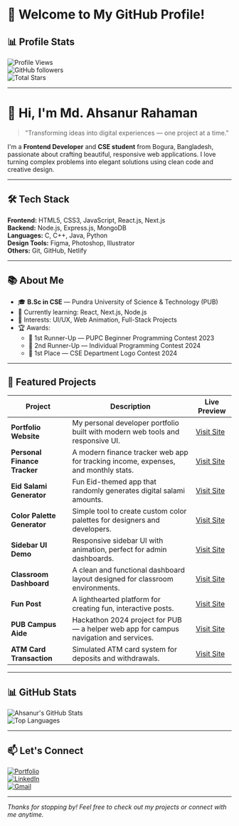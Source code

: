 # 🌟 Welcome to My GitHub Profile!

## 📊 Profile Stats

![Profile Views](https://komarev.com/ghpvc/?username=ahsanur-42&color=blue)  
![GitHub followers](https://img.shields.io/github/followers/ahsanur-42?label=Follow&style=social)  
![Total Stars](https://img.shields.io/github/stars/ahsanur-42?label=Stars&style=social)  

---

# 👋 Hi, I'm Md. Ahsanur Rahaman

> "Transforming ideas into digital experiences — one project at a time."

I'm a **Frontend Developer** and **CSE student** from Bogura, Bangladesh, passionate about crafting beautiful, responsive web applications. I love turning complex problems into elegant solutions using clean code and creative design.

---

## 🛠 Tech Stack

**Frontend:** HTML5, CSS3, JavaScript, React.js, Next.js  
**Backend:** Node.js, Express.js, MongoDB  
**Languages:** C, C++, Java, Python  
**Design Tools:** Figma, Photoshop, Illustrator  
**Others:** Git, GitHub, Netlify

---

## 📚 About Me

- 🎓 **B.Sc in CSE** — Pundra University of Science & Technology (PUB)  
- 🌱 Currently learning: React, Next.js, Node.js  
- 🎨 Interests: UI/UX, Web Animation, Full-Stack Projects  
- 🏆 Awards:  
  - 🥈 1st Runner-Up — PUPC Beginner Programming Contest 2023  
  - 🥉 2nd Runner-Up — Individual Programming Contest 2024  
  - 🏅 1st Place — CSE Department Logo Contest 2024  

---

## 🚀 Featured Projects

| Project | Description | Live Preview |
|--------|-------------|--------------|
| **Portfolio Website** | My personal developer portfolio built with modern web tools and responsive UI. | [Visit Site](https://mdahsanurrahaman.netlify.app) |
| **Personal Finance Tracker** | A modern finance tracker web app for tracking income, expenses, and monthly stats. | [Visit Site](https://personalfinancetrackerbd.netlify.app/) |
| **Eid Salami Generator** | Fun Eid-themed app that randomly generates digital salami amounts. | [Visit Site](https://eid-salami-generator.netlify.app/) |
| **Color Palette Generator** | Simple tool to create custom color palettes for designers and developers. | [Visit Site](https://color-palette-generator-bd42.netlify.app/) |
| **Sidebar UI Demo** | Responsive sidebar UI with animation, perfect for admin dashboards. | [Visit Site](https://ahsanur-42.github.io/Demo-SideBar/) |
| **Classroom Dashboard** | A clean and functional dashboard layout designed for classroom environments. | [Visit Site](https://ahsanur-42.github.io/Class-Room-Dashboard/) |
| **Fun Post** | A lighthearted platform for creating fun, interactive posts. | [Visit Site](https://funpost.netlify.app/) |
| **PUB Campus Aide** | Hackathon 2024 project for PUB — a helper web app for campus navigation and services. | [Visit Site](https://pub-campus-aide.netlify.app/) |
| **ATM Card Transaction** | Simulated ATM card system for deposits and withdrawals. | [Visit Site](https://ahsanur-42.github.io/Simple-ATM-card-Transactions/) |

---

## 📊 GitHub Stats

![Ahsanur's GitHub Stats](https://github-readme-stats.vercel.app/api?username=ahsanur-42&show_icons=true&theme=radical)  
![Top Languages](https://github-readme-stats.vercel.app/api/top-langs/?username=ahsanur-42&layout=compact&theme=radical)

---

## 📫 Let's Connect

[![Portfolio](https://img.shields.io/badge/Portfolio-000?style=flat&logo=vercel&logoColor=white)](https://mdahsanurrahaman.netlify.app)  
[![LinkedIn](https://img.shields.io/badge/LinkedIn-0077B5?style=flat&logo=linkedin&logoColor=white)](https://www.linkedin.com/in/md-ahsanur-rahaman/)  
[![Gmail](https://img.shields.io/badge/Gmail-D14836?style=flat&logo=gmail&logoColor=white)](mailto:mdahsanurrahaman2456@gmail.com)

---

*Thanks for stopping by! Feel free to check out my projects or connect with me anytime.*
